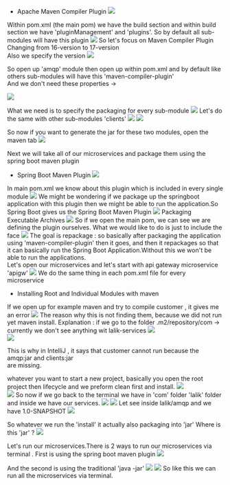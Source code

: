 - Apache Maven Compiler Plugin
![](img/apache-maven-compiler-plugin.png)

Within pom.xml (the main pom) we have the build section
and within build section we have 'pluginManagement' and 'plugins'.
So by default all sub-modules will have this plugin 
![](img/main-pom-1.png)
So let's focus on Maven Compiler Plugin
Changing from 16-version to 17-version</br>
Also we specify the version
![](img/main-pom-2.png)

So open up 'amqp' module then open up within pom.xml and by default
like others sub-modules will have this 'maven-compiler-plugin'</br>
And we don't need  these properties -> 

![](img/amqp-pom.png)

What we need is to specify the packaging for every sub-module
![](img/amqp-pom-jar.png)
Let's do the same with other sub-modules  'clients'
![](img/clients-pom-1.png)
![](img/clients-pom-2.png)

So now if you want to generate the jar for these two modules, open the maven tab
![](img/clients-package-mvn.png)

Next we will take all of our microservices and package them using
the spring boot maven plugin


- Spring Boot Maven Plugin
![](img/spring-boot-maven-plugin.png)

In main pom.xml we know about this plugin which is included in every single module
![](img/maven-compiler-plugin.png)
We might be wondering if we package up the springboot application with this 
plugin then we might be able to run the application.So Spring Boot gives us the Spring Boot 
Maven Plugin 
![](img/spring-boot-maven-plugin-2.png)
Packaging Executable Archives
![](img/packaging-exe-archive-1.png)
So if we open the main pom, we can see we are defining the plugin ourselves.
What we would like to do is just to include the face 
![](img/pom-executions-repackage.png)
The goal is repackage : so basically after packaging the application using 
'maven-compiler-plugin' then it goes, and then it repackages so that it can basically run the Spring Boot
Application.Without this we won't be able to run the applications.
</br>
Let's open our microservices and let's start with api gateway microservice 'apigw'
![](img/api-gw-pom.png)
We do the same thing in each pom.xml file for every microservice

- Installing Root and Individual Modules with maven 

If we open up for example maven and try to compile customer , it gives me an error 
![](img/mvn-cusromer-compile-error.png)
The reason why this is not finding them, because we did not run yet maven install.
Explanation : if we go to the folder .m2/repository/com -> currently we don't see anything wit lalik-services 
![](img/terminal-m2-1.png)
<br>
![](img/terminal-m2-2.png)

This is why in IntelliJ , it says that customer cannot run because the amqp:jar and clients:jar  
are missing.

whatever you want to start a new project, basically you open the root project then lifecycle and 
we preform  clean first  and install.
![](img/mvn-root-clean.png)
</br>
![](img/mvn-root-install.png)
So now if we go back to the terminal we have in 'com' folder 'lalik' folder and inside we have our services.
![](img/terminal-m2-lalik-srvices-1.png)
![](img/terminal-m2-lalik-srvices-2.png)
Let see inside lalik/amqp and we have 1.0-SNAPSHOT
![](img/terminal-m2-lalik-srvices-3.png)

So whatever we run the 'install'  it actually also packaging into 'jar'
Where is this 'jar' ? 
![](img/packaged-modules.png)

Let's run our microservices.There is 2 ways to run our microservices via terminal . 
First is using the spring boot maven plugin
![](img/spring-boot-mavn-plug-run.png)

And the second is using  the traditional 'java -jar'
![](img/run-cmd-java-jar-eureka.png)
![](img/run-cmd-java-jar-eureka-2.png)
So like this we  can run all the microservices via terminal.